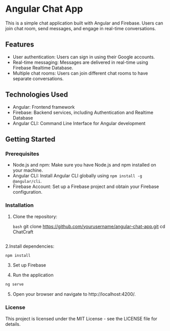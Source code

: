 # Angular Chat App

This is a simple chat application built with Angular and Firebase. Users can join chat room, send messages, and engage in real-time conversations.

## Features

- User authentication: Users can sign in using their Google accounts.
- Real-time messaging: Messages are delivered in real-time using Firebase Realtime Database.
- Multiple chat rooms: Users can join different chat rooms to have separate conversations.

## Technologies Used

- Angular: Frontend framework
- Firebase: Backend services, including Authentication and Realtime Database
- Angular CLI: Command Line Interface for Angular development

## Getting Started

### Prerequisites

- Node.js and npm: Make sure you have Node.js and npm installed on your machine.
- Angular CLI: Install Angular CLI globally using `npm install -g @angular/cli`.
- Firebase Account: Set up a Firebase project and obtain your Firebase configuration.

### Installation

1. Clone the repository:

   ```bash```
   git clone https://github.com/yourusername/angular-chat-app.git
   cd ChatCraft
   ```

2.Install dependencies:

  ```bash
  npm install
  ```

3. Set up Firebase

4. Run the application
  ```bash
  ng serve
  ```

5. Open your browser and navigate to http://localhost:4200/.

### License
This project is licensed under the MIT License - see the LICENSE file for details.

